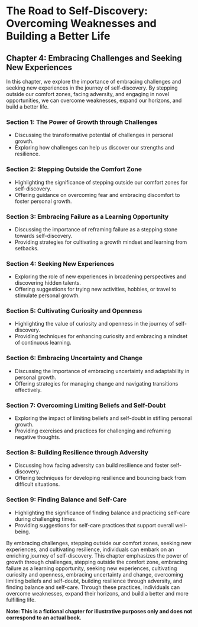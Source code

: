 The Road to Self-Discovery: Overcoming Weaknesses and Building a Better Life
============================================================================

Chapter 4: Embracing Challenges and Seeking New Experiences
-----------------------------------------------------------

In this chapter, we explore the importance of embracing challenges and seeking new experiences in the journey of self-discovery. By stepping outside our comfort zones, facing adversity, and engaging in novel opportunities, we can overcome weaknesses, expand our horizons, and build a better life.

### Section 1: The Power of Growth through Challenges

* Discussing the transformative potential of challenges in personal growth.
* Exploring how challenges can help us discover our strengths and resilience.

### Section 2: Stepping Outside the Comfort Zone

* Highlighting the significance of stepping outside our comfort zones for self-discovery.
* Offering guidance on overcoming fear and embracing discomfort to foster personal growth.

### Section 3: Embracing Failure as a Learning Opportunity

* Discussing the importance of reframing failure as a stepping stone towards self-discovery.
* Providing strategies for cultivating a growth mindset and learning from setbacks.

### Section 4: Seeking New Experiences

* Exploring the role of new experiences in broadening perspectives and discovering hidden talents.
* Offering suggestions for trying new activities, hobbies, or travel to stimulate personal growth.

### Section 5: Cultivating Curiosity and Openness

* Highlighting the value of curiosity and openness in the journey of self-discovery.
* Providing techniques for enhancing curiosity and embracing a mindset of continuous learning.

### Section 6: Embracing Uncertainty and Change

* Discussing the importance of embracing uncertainty and adaptability in personal growth.
* Offering strategies for managing change and navigating transitions effectively.

### Section 7: Overcoming Limiting Beliefs and Self-Doubt

* Exploring the impact of limiting beliefs and self-doubt in stifling personal growth.
* Providing exercises and practices for challenging and reframing negative thoughts.

### Section 8: Building Resilience through Adversity

* Discussing how facing adversity can build resilience and foster self-discovery.
* Offering techniques for developing resilience and bouncing back from difficult situations.

### Section 9: Finding Balance and Self-Care

* Highlighting the significance of finding balance and practicing self-care during challenging times.
* Providing suggestions for self-care practices that support overall well-being.

By embracing challenges, stepping outside our comfort zones, seeking new experiences, and cultivating resilience, individuals can embark on an enriching journey of self-discovery. This chapter emphasizes the power of growth through challenges, stepping outside the comfort zone, embracing failure as a learning opportunity, seeking new experiences, cultivating curiosity and openness, embracing uncertainty and change, overcoming limiting beliefs and self-doubt, building resilience through adversity, and finding balance and self-care. Through these practices, individuals can overcome weaknesses, expand their horizons, and build a better and more fulfilling life.

**Note: This is a fictional chapter for illustrative purposes only and does not correspond to an actual book.**
